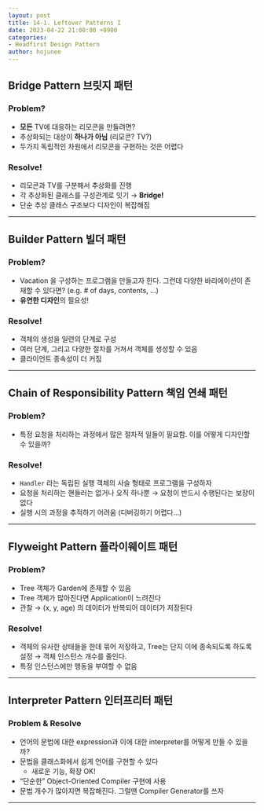 ```yaml
---
layout: post
title: 14-1. Leftover Patterns I
date: 2023-04-22 21:00:00 +0900
categories: 
- Headfirst Design Pattern
author: hojunee
---
```

## Bridge Pattern **브릿지 패턴**

### Problem?

- **모든** TV에 대응하는 리모콘을 만들려면?
- 추상화되는 대상이 **하나가 아님** (리모콘? TV?)
- 두가지 독립적인 차원에서 리모콘을 구현하는 것은 어렵다

### Resolve!

- 리모콘과 TV를 구분해서 추상화를 진행
- 각 추상화된 클래스를 구성관계로 잇기 → **Bridge!**
- 단순 추상 클래스 구조보다 디자인이 복잡해짐

---

## Builder Pattern **빌더 패턴**

### Problem?

- Vacation 을 구성하는 프로그램을 만들고자 한다. 그런데 다양한 바리에이션이 존재할 수 있다면? (e.g. # of days, contents, …)
- **유연한 디자인**의 필요성!

### Resolve!

- 객체의 생성을 일련의 단계로 구성
- 여러 단계, 그리고 다양한 절차를 거쳐서 객체를 생성할 수 있음
- 클라이언트 종속성이 더 커짐

---

## Chain of Responsibility Pattern **책임 연쇄 패턴**

### Problem?

- 특정 요청을 처리하는 과정에서 많은 절차적 일들이 필요함. 이를 어떻게 디자인할 수 있을까?

### Resolve!

- `Handler` 라는 독립된 실행 객체의 사슬 형태로 프로그램을 구성하자
- 요청을 처리하는 핸들러는 없거나 오직 하나뿐 → 요청이 반드시 수행된다는 보장이 없다
- 실행 시의 과정을 추적하기 어려움 (디버깅하기 어렵다…)

---

## Flyweight Pattern **플라이웨이트 패턴**

### Problem?

- Tree 객체가 Garden에 존재할 수 있음
- Tree 객체가 많아진다면 Application이 느려진다
- 관찰 → (x, y, age) 의 데이터가 반복되어 데이터가 저장된다

### Resolve!

- 객체의 유사한 상태들을 한데 묶어 저장하고, Tree는 단지 이에 종속되도록 하도록 설정
→ 객체 인스턴스 개수를 줄인다.
- 특정 인스턴스에만 행동을 부여할 수 없음

---

## Interpreter Pattern **인터프리터 패턴**

### Problem & Resolve

- 언어의 문법에 대한 expression과 이에 대한 interpreter를 어떻게 만들 수 있을까?
- 문법을 클래스화에서 쉽게 언어를 구현할 수 있다
    - 새로운 기능, 확장 OK!
- “단순한” Object-Oriented Compiler 구현에 사용
- 문법 개수가 많아지면 복잡해진다. 그럴땐 Compiler Generator를 쓰자

---
